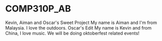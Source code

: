 # COMP310P_AB
Kevin, Aiman and Oscar's Sweet Project
My name is Aiman and I'm from Malaysia. I love the outdoors.
Oscar's Edit
My name is Kevin and from China, I love music.
We will be doing oktoberfest related events!

